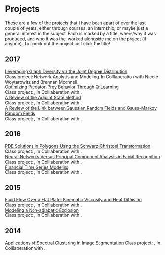 # Projects
These are a few of the projects that I have been apart of over the last couple of years, either through courses, an internship, or maybe just a general interest in the subject. Each is marked by a title, where/why it was produced, and who it was that worked alongside me on the project (if anyone). To check out the project just click the title!

## 2017
[Leveraging Graph Diversity via the Joint Degree Distribution](http://stackoverflow.com)  
Class project: Network Analysis and Modeling, In Colllaberation with Nicole Woytarowitz and Brennan Mconnell.  
[Optimizing Predator-Prey Behavior Through Q-Learning](http://stackoverflow.com)  
Class project: , In Colllaberation with .  
[A Review of the Adjoint State Method](http://stackoverflow.com)  
Class project: , In Colllaberation with .  
[A Review of the Link between Gaussian Random Fields and Gauss-Markov Random Fields](http://stackoverflow.com)  
Class project: , In Colllaberation with .  
## 2016
[PDE Solutions in Polygons Using the Schwarz-Christoel Transformation](http://stackoverflow.com)  
Class project: , In Colllaberation with .  
[Neural Networks Versus Principal Component Analysis in Facial Recognition](http://stackoverflow.com)  
Class project: , In Colllaberation with .  
[Financial Time Series Modeling](http://stackoverflow.com)  
Class project: , In Colllaberation with .  
## 2015
[Fluid Flow Over a Flat Plate: Kinematic Viscosity and Heat Diffusion](http://stackoverflow.com)  
Class project: , In Colllaberation with .  
[Modeling a Non-adiabatic Explosion](http://stackoverflow.com)  
Class project: , In Colllaberation with .  
## 2014
[Applications of Spectral Clustering in Image Segmentation](http://stackoverflow.com)
Class project: , In Colllaberation with .  
